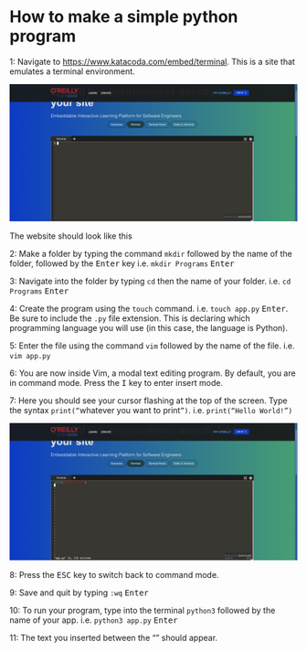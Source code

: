 # How to make a simple python program

1: Navigate to https://www.katacoda.com/embed/terminal. This is a site that emulates a terminal environment.

![image1](photos/image1.png)

The website should look like this

2: Make a folder by typing the command `mkdir` followed by the name of the folder, followed by the <kbd>Enter</kbd> key i.e. `mkdir Programs` <kbd>Enter</kbd>

3: Navigate into the folder by typing `cd` then the name of your folder. i.e. `cd Programs` <kbd>Enter</kbd>

4: Create the program using the `touch` command. i.e. `touch app.py` <kbd>Enter</kbd>. Be sure to include the `.py` file extension. This is declaring which programming language you will use (in this case, the language is Python).

5: Enter the file using the command `vim` followed by the name of the file. i.e. `vim app.py`

6: You are now inside Vim, a modal text editing program. By default, you are in command mode. Press the <kbd>I</kbd> key to enter insert mode.

7: Here you should see your cursor flashing at the top of the screen. Type the syntax `print(“`whatever you want to print`”)`. i.e. `print(“Hello World!”)`

![image2](photos/image2.png)

8: Press the <kbd>ESC</kbd> key to switch back to command mode.

9: Save and quit by typing `:wq` <kbd>Enter</kbd>

10: To run your program, type into the terminal `python3` followed by the name of your app. i.e. `python3 app.py` <kbd>Enter</kbd>

11: The text you inserted between the “” should appear.
